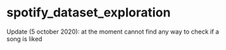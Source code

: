 # spotify_dataset_exploration

Update (5 october 2020): at the moment cannot find any way to check if a song is liked
